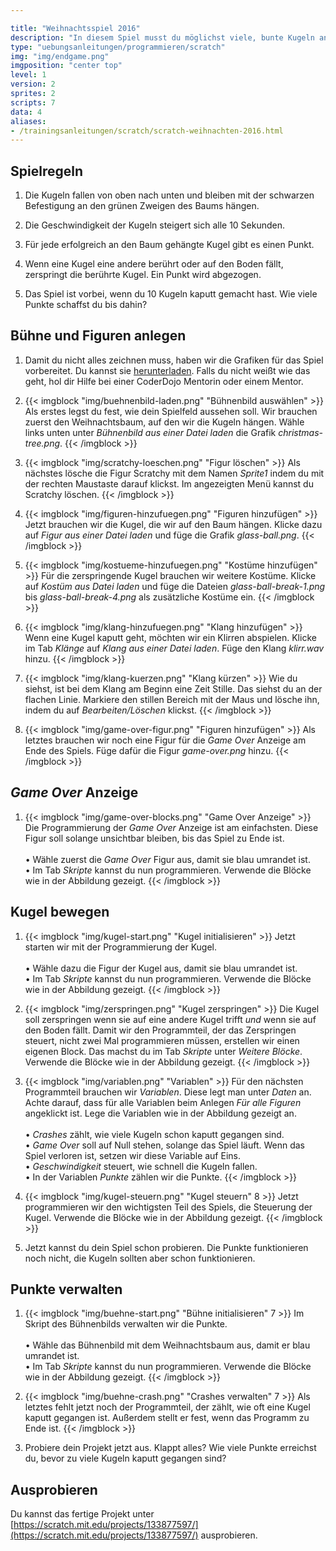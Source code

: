 ```yaml
---

title: "Weihnachtsspiel 2016"
description: "In diesem Spiel musst du möglichst viele, bunte Kugeln an den Weihnachtsbaum hängen. Wie viele Punkte schaffst du?"
type: "uebungsanleitungen/programmieren/scratch"
img: "img/endgame.png"
imgposition: "center top"
level: 1
version: 2
sprites: 2
scripts: 7
data: 4
aliases:
- /trainingsanleitungen/scratch/scratch-weihnachten-2016.html
---
```


## Spielregeln

1. Die Kugeln fallen von oben nach unten und bleiben mit der schwarzen Befestigung an den grünen Zweigen des Baums hängen.

1. Die Geschwindigkeit der Kugeln steigert sich alle 10 Sekunden.

1. Für jede erfolgreich an den Baum gehängte Kugel gibt es einen Punkt.

1. Wenn eine Kugel eine andere berührt oder auf den Boden fällt, zerspringt die berührte Kugel. Ein Punkt wird abgezogen.

1. Das Spiel ist vorbei, wenn du 10 Kugeln kaputt gemacht hast. Wie viele Punkte schaffst du bis dahin? 

## Bühne und Figuren anlegen

1. Damit du nicht alles zeichnen muss, haben wir die Grafiken für das Spiel vorbereitet. Du kannst sie [herunterladen](img/weihnachten-2016-grafiken.zip). Falls du nicht weißt wie das geht, hol dir Hilfe bei einer CoderDojo Mentorin oder einem Mentor.

1. {{< imgblock "img/buehnenbild-laden.png" "Bühnenbild auswählen" >}}
Als erstes legst du fest, wie dein Spielfeld aussehen soll. Wir brauchen zuerst den Weihnachtsbaum, auf den wir die Kugeln hängen. Wähle links unten unter *Bühnenbild aus einer Datei laden* die Grafik *christmas-tree.png*.
{{< /imgblock >}}

1. {{< imgblock "img/scratchy-loeschen.png" "Figur löschen" >}}
Als nächstes lösche die Figur Scratchy mit dem Namen *Sprite1* indem du mit der rechten Maustaste darauf klickst. 
Im angezeigten Menü kannst du Scratchy löschen.
{{< /imgblock >}}

1. {{< imgblock "img/figuren-hinzufuegen.png" "Figuren hinzufügen" >}}
Jetzt brauchen wir die Kugel, die wir auf den Baum hängen. Klicke dazu auf *Figur aus einer Datei laden* und füge die Grafik *glass-ball.png*.
{{< /imgblock >}}

1. {{< imgblock "img/kostueme-hinzufuegen.png" "Kostüme hinzufügen" >}}
Für die zerspringende Kugel brauchen wir weitere Kostüme. Klicke auf *Kostüm aus Datei laden* und füge die Dateien *glass-ball-break-1.png* bis *glass-ball-break-4.png* als zusätzliche Kostüme ein.
{{< /imgblock >}}

1. {{< imgblock "img/klang-hinzufuegen.png" "Klang hinzufügen" >}}
Wenn eine Kugel kaputt geht, möchten wir ein Klirren abspielen. Klicke im Tab *Klänge* auf *Klang aus einer Datei laden*. Füge den Klang *klirr.wav* hinzu.
{{< /imgblock >}}

1. {{< imgblock "img/klang-kuerzen.png" "Klang kürzen" >}}
Wie du siehst, ist bei dem Klang am Beginn eine Zeit Stille. Das siehst du an der flachen Linie. Markiere den stillen Bereich mit der Maus und lösche ihn, indem du auf *Bearbeiten/Löschen* klickst. 
{{< /imgblock >}}

1. {{< imgblock "img/game-over-figur.png" "Figuren hinzufügen" >}}
Als letztes brauchen wir noch eine Figur für die *Game Over* Anzeige am Ende des Spiels. Füge dafür die Figur *game-over.png* hinzu.
{{< /imgblock >}}

## *Game Over* Anzeige

1. {{< imgblock "img/game-over-blocks.png" "Game Over Anzeige" >}}
Die Programmierung der *Game Over* Anzeige ist am einfachsten. Diese Figur soll solange unsichtbar bleiben, bis das Spiel zu Ende ist.<br/><br/>
  • Wähle zuerst die *Game Over* Figur aus, damit sie blau umrandet ist.<br/>
  • Im Tab *Skripte* kannst du nun programmieren. Verwende die Blöcke wie in der Abbildung gezeigt.
{{< /imgblock >}}

## Kugel bewegen

1. {{< imgblock "img/kugel-start.png" "Kugel initialisieren" >}}
Jetzt starten wir mit der Programmierung der Kugel.<br/><br/> 
  • Wähle dazu die Figur der Kugel aus, damit sie blau umrandet ist.<br/>
  • Im Tab *Skripte* kannst du nun programmieren. Verwende die Blöcke wie in der Abbildung gezeigt.
{{< /imgblock >}}

1. {{< imgblock "img/zerspringen.png" "Kugel zerspringen" >}}
Die Kugel soll zerspringen wenn sie auf eine andere Kugel trifft *und* wenn sie auf den Boden fällt. Damit wir den Programmteil, der das Zerspringen steuert, nicht zwei Mal programmieren müssen, erstellen wir einen eigenen Block. Das machst du im Tab *Skripte* unter *Weitere Blöcke*. Verwende die Blöcke wie in der Abbildung gezeigt.
{{< /imgblock >}}

1. {{< imgblock "img/variablen.png" "Variablen" >}}
Für den nächsten Programmteil brauchen wir *Variablen*. Diese legt man unter *Daten* an. Achte darauf, dass für alle Variablen beim Anlegen *Für alle Figuren* angeklickt ist. Lege die Variablen wie in der Abbildung gezeigt an.<br/><br/> 
  • *Crashes* zählt, wie viele Kugeln schon kaputt gegangen sind.<br/>
  • *Game Over* soll auf Null stehen, solange das Spiel läuft. Wenn das Spiel verloren ist, setzen wir diese Variable auf Eins.<br/>
  • *Geschwindigkeit* steuert, wie schnell die Kugeln fallen.<br/>
  • In der Variablen *Punkte* zählen wir die Punkte.
{{< /imgblock >}}

1. {{< imgblock "img/kugel-steuern.png" "Kugel steuern" 8 >}}
Jetzt programmieren wir den wichtigsten Teil des Spiels, die Steuerung der Kugel. Verwende die Blöcke wie in der Abbildung gezeigt.
{{< /imgblock >}}

1. Jetzt kannst du dein Spiel schon probieren. Die Punkte funktionieren noch nicht, die Kugeln sollten aber schon funktionieren.

## Punkte verwalten

1. {{< imgblock "img/buehne-start.png" "Bühne initialisieren" 7 >}}
Im Skript des Bühnenbilds verwalten wir die Punkte.<br/><br/> 
  • Wähle das Bühnenbild mit dem Weihnachtsbaum aus, damit er blau umrandet ist.<br/>
  • Im Tab *Skripte* kannst du nun programmieren. Verwende die Blöcke wie in der Abbildung gezeigt.
{{< /imgblock >}}

1. {{< imgblock "img/buehne-crash.png" "Crashes verwalten" 7 >}}
Als letztes fehlt jetzt noch der Programmteil, der zählt, wie oft eine Kugel kaputt gegangen ist. Außerdem stellt er fest, wenn das Programm zu Ende ist.
{{< /imgblock >}}

1. Probiere dein Projekt jetzt aus. Klappt alles? Wie viele Punkte erreichst du, bevor zu viele Kugeln kaputt gegangen sind?

## Ausprobieren

Du kannst das fertige Projekt unter [https://scratch.mit.edu/projects/133877597/](https://scratch.mit.edu/projects/133877597/) ausprobieren.